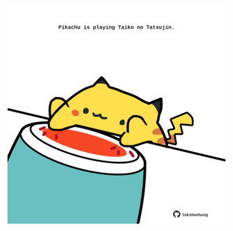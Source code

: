 <!-- built at 21/10/2022, 10:02:34 UTC -->
<p align="center">
  <img width="500" height="500" src="./ReadmeImage.svg">
</p>
